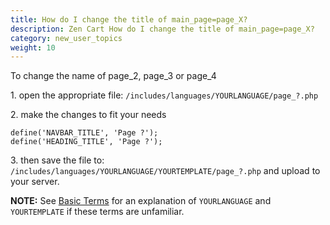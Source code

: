 ```yaml
---
title: How do I change the title of main_page=page_X?
description: Zen Cart How do I change the title of main_page=page_X?
category: new_user_topics 
weight: 10
---
```

To change the name of page_2, page_3 or page_4  

1\. open the appropriate file: `/includes/languages/YOURLANGUAGE/page_?.php`

2\. make the changes to fit your needs  

```
define('NAVBAR_TITLE', 'Page ?');  
define('HEADING_TITLE', 'Page ?');
```

3\. then save the file to:  
`/includes/languages/YOURLANGUAGE/YOURTEMPLATE/page_?.php` and upload to your server.  

**NOTE:** See [Basic Terms](/user/first_steps/basic_terms/) for an 
explanation of `YOURLANGUAGE` and `YOURTEMPLATE` if these terms are 
unfamiliar. 


